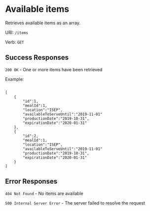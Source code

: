 # Available items

Retrieves available items as an array.

URI: `/items`

Verb: `GET`

## Success Responses

`200 OK` - One or more items have been retrieved

Example:

```

[
    {
        "id":1,
        "mealId":1,
        "location":"ISEP",
        "availableToServeUntil":"2019-11-01"
        "productionDate":"2019-10-31",
        "expirationDate":"2020-01-31"
    },
    {
        "id":2,
        "mealId":1,
        "location":"ISEP",
        "availableToServeUntil":"2019-11-01"
        "productionDate":"2019-10-31",
        "expirationDate":"2020-01-31"
    }
]

```

## Error Responses

`404 Not Found` - No items are available

`500 Internal Server Error` - The server failed to resolve the request